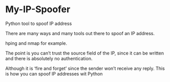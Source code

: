 # My-IP-Spoofer
Python tool to spoof IP address


There are many ways and many tools out there to spoof an IP address.

hping and nmap for example.

The point is you can’t trust the source field of the IP, since it can be written and there is absolutely no authentication. 

Although it is ‘fire and forget’ since the sender won’t receive any reply. This is how you can spoof IP addresses wit Python
